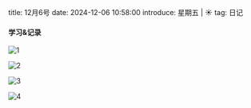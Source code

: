 title: 12月6号
date: 2024-12-06 10:58:00
introduce: 星期五 | ☀️
tag: 日记

#### 学习&记录
![1](/static/img/2024/12/06/1.jpg)

![2](/static/img/2024/12/06/2.jpg)

![3](/static/img/2024/12/06/3.jpg)

![4](/static/img/2024/12/06/4.jpg)

